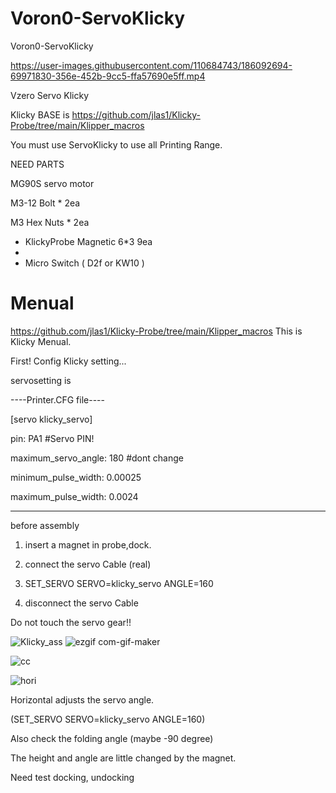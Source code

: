 # Voron0-ServoKlicky
Voron0-ServoKlicky


https://user-images.githubusercontent.com/110684743/186092694-69971830-356e-452b-9cc5-ffa57690e5ff.mp4

Vzero Servo Klicky

Klicky BASE is https://github.com/jlas1/Klicky-Probe/tree/main/Klipper_macros

You must use ServoKlicky to use all Printing Range.

NEED PARTS 

MG90S servo motor 

M3-12 Bolt * 2ea

M3 Hex Nuts * 2ea


+ KlickyProbe Magnetic 6*3 9ea
+ 
+ Micro Switch ( D2f or KW10 )




# Menual
https://github.com/jlas1/Klicky-Probe/tree/main/Klipper_macros
This is Klicky Menual.

First! Config Klicky setting... 

servosetting is

----Printer.CFG file----

[servo klicky_servo]

pin: PA1 #Servo PIN!

maximum_servo_angle: 180 #dont change

minimum_pulse_width: 0.00025

maximum_pulse_width: 0.0024

------------------

before assembly

1. insert a magnet in probe,dock.

2. connect the servo Cable (real)

3. SET_SERVO SERVO=klicky_servo ANGLE=160

4. disconnect the servo Cable

Do not touch the servo gear!!

![Klicky_ass](https://user-images.githubusercontent.com/110684743/186160759-9de3d2d4-dca1-446b-bacb-059d83c08979.gif)
![ezgif com-gif-maker](https://user-images.githubusercontent.com/110684743/186160766-66a9ba80-ced1-4bd6-910d-0ca505e60034.gif)

![cc](https://user-images.githubusercontent.com/110684743/186163077-cba91136-bfc4-4bc8-b050-27971508fa8c.png)

![hori](https://user-images.githubusercontent.com/110684743/186164428-f883e439-6ace-49fd-8ebd-16d82098518e.png)

Horizontal adjusts the servo angle.

(SET_SERVO SERVO=klicky_servo ANGLE=160)

Also check the folding angle (maybe -90 degree)

The height and angle are  little changed by the magnet.

Need test docking, undocking

